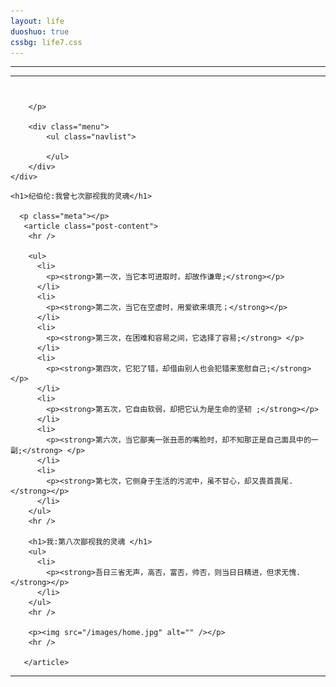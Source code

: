 ```yaml
---
layout: life
duoshuo: true
cssbg: life7.css
---      
```


----------

******
<div class="container">
    <div class="header">
        <h1>
            <a style="color: #000;" href="/"></a>
        </h1>
        <p class="sub">
            
        </p>

        <div class="menu">
            <ul class="navlist">
                
            </ul>
        </div>
    </div>

  <div class="post">

	<h1>纪伯伦:我曾七次鄙视我的灵魂</h1>

      <p class="meta"></p>
       <article class="post-content">
        <hr />

        <ul>
          <li>
            <p><strong>第一次，当它本可进取时，却故作谦卑;</strong></p>
          </li>
          <li>
            <p><strong>第二次，当它在空虚时，用爱欲来填充；</strong></p>
          </li>
          <li>
            <p><strong>第三次，在困难和容易之间，它选择了容易;</strong> </p>
          </li>
          <li>
            <p><strong>第四次，它犯了错，却借由别人也会犯错来宽慰自己;</strong></p>
          </li>
          <li>
            <p><strong>第五次，它自由软弱，却把它认为是生命的坚韧 ;</strong></p>
          </li>
          <li>
            <p><strong>第六次，当它鄙夷一张丑恶的嘴脸时，却不知那正是自己面具中的一副;</strong> </p>
          </li>
          <li>
            <p><strong>第七次，它侧身于生活的污泥中，虽不甘心，却又畏首畏尾.</strong></p>
          </li>
        </ul>
        <hr />

        <h1>我:第八次鄙视我的灵魂 </h1>
        <ul>
          <li>
            <p><strong>吾日三省无声，高否，富否，帅否，则当日日精进，但求无愧.</strong></p>
          </li>
        </ul>
        <hr />

        <p><img src="/images/home.jpg" alt="" /></p>
        <hr />

       </article>
  </div>

</div>


******

 
